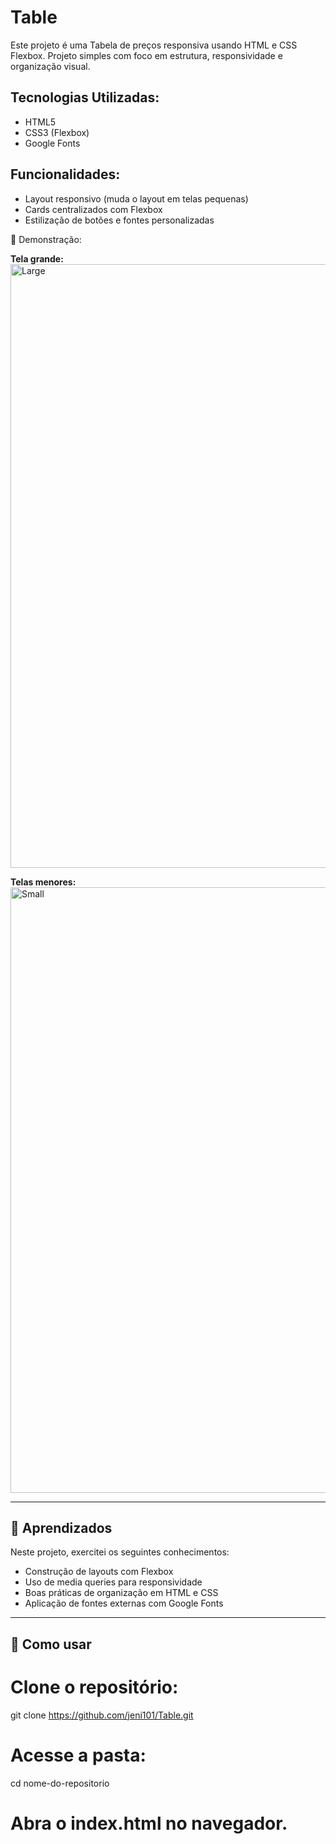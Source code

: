 # Table

Este projeto é uma Tabela de preços responsiva usando HTML e CSS Flexbox. Projeto simples com foco em estrutura, responsividade e organização visual.

## Tecnologias Utilizadas:

- HTML5  
- CSS3 (Flexbox)  
- Google Fonts

## Funcionalidades: 

- Layout responsivo (muda o layout em telas pequenas)  
- Cards centralizados com Flexbox  
- Estilização de botões e fontes personalizadas

📸 Demonstração:

**Tela grande:**  
<img width="1920" height="966" alt="Large" src="https://github.com/user-attachments/assets/826c3cd2-56ac-4b8c-842b-5856eec54b75" />

**Telas menores:**  
<img width="1081" height="969" alt="Small" src="https://github.com/user-attachments/assets/d5a8f910-d1b9-43b7-9232-262898cd796f" />

---

## 🧠 Aprendizados

Neste projeto, exercitei os seguintes conhecimentos:

- Construção de layouts com Flexbox  
- Uso de media queries para responsividade  
- Boas práticas de organização em HTML e CSS  
- Aplicação de fontes externas com Google Fonts

---

## 📁 Como usar

# Clone o repositório:
git clone https://github.com/jeni101/Table.git

# Acesse a pasta:
cd nome-do-repositorio

# Abra o index.html no navegador.

